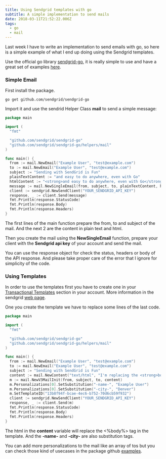 ```yaml
---
title: Using Sendgrid templates with go
subtitle: A simple implementation to send mails
date: 2018-03-11T21:52:22.006Z
tags:
  - go
  - mail
---
```

Last week I have to write an implementation to send emails with go, so here is a simple example of what I end up doing using the Sendgrid templates.

Use the official go library [sendgrid-go](https://github.com/sendgrid/sendgrid-go), it is really simple to use and have a great set of examples [here](https://github.com/sendgrid/sendgrid-go/blob/master/USE_CASES.md).

### Simple Email
First install the package.

`go get github.com/sendgrid/sendgrid-go`

Import it and use the sendrid Helper Class **mail** to send a simple message:

```go
package main

import (
  "fmt"

  "github.com/sendgrid/sendgrid-go"
  "github.com/sendgrid/sendgrid-go/helpers/mail"
)

func main() {
  from := mail.NewEmail("Example User", "test@example.com")
  to := mail.NewEmail("Example User", "test@example.com")
  subject := "Sending with SendGrid is Fun"
  plainTextContent := "and easy to do anywhere, even with Go"
  htmlContent := "<strong>and easy to do anywhere, even with Go</strong>"
  message := mail.NewSingleEmail(from, subject, to, plainTextContent, htmlContent)
  client := sendgrid.NewSendClient("YOUR_SENDGRID_API_KEY")
  response, _ := client.Send(message)
  fmt.Println(response.StatusCode)
  fmt.Println(response.Body)
  fmt.Println(response.Headers)
}
```

The first lines of the main function prepare the from, to and subject of the mail. And the next 2 are the content in plain text and html.

Then you create the mail using the **NewSingleEmail** function, prepare your client with the **Sendgrid api key** of your account and send the mail.

You can use the response object for check the status, headers or body of the API response. And please take proper care of the error that I ignore for simplicity of the code.

### Using Templates
In order to use the templates first you have to create one in your [Transactional Templates](https://sendgrid.com/templates) section in your account. More information in the sendgrid [web page](https://sendgrid.com/solutions/transactional-email-templates/).

One you create the template we have to replace some lines of the last code.

```go
package main

import (
  "fmt"

  "github.com/sendgrid/sendgrid-go"
  "github.com/sendgrid/sendgrid-go/helpers/mail"
)

func main() {
  from := mail.NewEmail("Example User", "test@example.com")
  to := mail.NewEmail("Example User", "test@example.com")
  subject := "Sending with SendGrid is Fun"
  content := mail.NewContent("text/html", "I'm replacing the <strong>body tag</strong>")
  m := mail.NewV3MailInit(from, subject, to, content)
  m.Personalizations[0].SetSubstitution("-name-", "Example User")
  m.Personalizations[0].SetSubstitution("-city-", "Denver")
  m.SetTemplateID("13b8f94f-bcae-4ec6-b752-70d6cb59f932")
  client := sendgrid.NewSendClient("YOUR_SENDGRID_API_KEY")
  response, _ := client.Send(m)
  fmt.Println(response.StatusCode)
  fmt.Println(response.Body)
  fmt.Println(response.Headers)
}
```

The html in the **content** variable will replace the <%body%> tag in the template. And the **-name-** and **-city-** are also substitution tags.

You can add more personalizations to the mail like an array of tos but you can check those kind of usecases in the package github [examples](https://github.com/sendgrid/sendgrid-go/blob/master/USE_CASES.md#personalizations).
